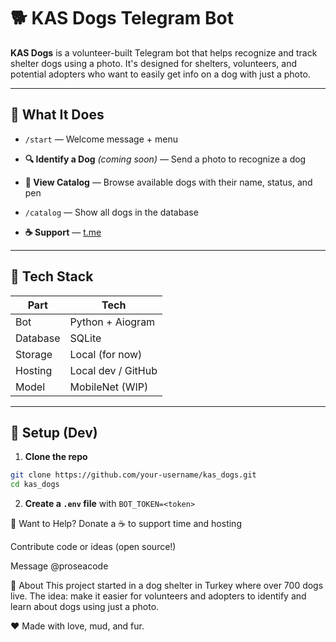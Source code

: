 # 🐕 KAS Dogs Telegram Bot

**KAS Dogs** is a volunteer-built Telegram bot that helps recognize and track shelter dogs using a photo. It's designed for shelters, volunteers, and potential adopters who want to easily get info on a dog with just a photo.

---

## 📸 What It Does

- `/start` — Welcome message + menu  
- **🔍 Identify a Dog** *(coming soon)* — Send a photo to recognize a dog  
- **🐶 View Catalog** — Browse available dogs with their name, status, and pen  
- `/catalog` — Show all dogs in the database  

- **☕ Support** — [t.me](https://t.me/proseacode)

---

## 🐾 Tech Stack

| Part        | Tech               |
|-------------|--------------------|
| Bot         | Python + Aiogram   |
| Database    | SQLite             |
| Storage     | Local (for now)    |
| Hosting     | Local dev / GitHub |
| Model       | MobileNet (WIP)    |

---

## 🔧 Setup (Dev)

1. **Clone the repo**

```bash
git clone https://github.com/your-username/kas_dogs.git
cd kas_dogs
```
2. **Create a `.env` file** with `BOT_TOKEN=<token>`

🤝 Want to Help?
Donate a ☕ to support time and hosting

Contribute code or ideas (open source!)

Message @proseacode

📌 About
This project started in a dog shelter in Turkey where over 700 dogs live. The idea: make it easier for volunteers and adopters to identify and learn about dogs using just a photo.

❤️ Made with love, mud, and fur.
